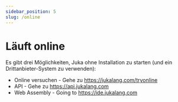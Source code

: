 ```yaml
---
sidebar_position: 5
slug: /online
---
```


# Läuft online

Es gibt drei Möglichkeiten, Juka ohne Installation zu starten (und ein Drittanbieter-System zu verwenden):

- Online versuchen - Gehe zu https://jukalang.com/tryonline
- API - Gehe zu https://api.jukalang.com
- Web Assembly - Going to https://ide.jukalang.com